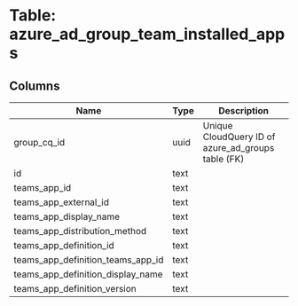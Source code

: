
# Table: azure_ad_group_team_installed_apps

## Columns
| Name        | Type           | Description  |
| ------------- | ------------- | -----  |
|group_cq_id|uuid|Unique CloudQuery ID of azure_ad_groups table (FK)|
|id|text||
|teams_app_id|text||
|teams_app_external_id|text||
|teams_app_display_name|text||
|teams_app_distribution_method|text||
|teams_app_definition_id|text||
|teams_app_definition_teams_app_id|text||
|teams_app_definition_display_name|text||
|teams_app_definition_version|text||
